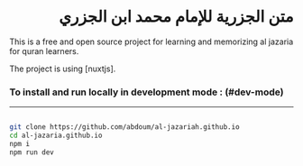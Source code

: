 <div dir="rtl">

# متن الجزرية للإمام محمد ابن الجزري

</div>

This is a free and open source
 project for learning and memorizing 
al jazaria for quran learners.

The project is using [nuxtjs].

### To install and run locally in development mode : (#dev-mode)

---

```bash

git clone https://github.com/abdoum/al-jazariah.github.io
cd al-jazaria.github.io
npm i
npm run dev


```
